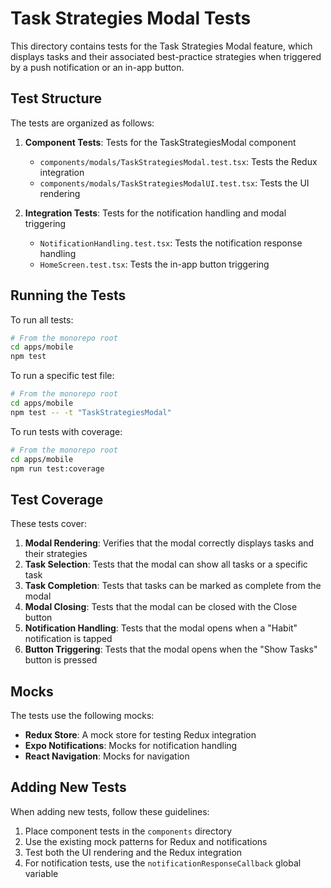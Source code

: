 # Task Strategies Modal Tests

This directory contains tests for the Task Strategies Modal feature, which displays tasks and their associated best-practice strategies when triggered by a push notification or an in-app button.

## Test Structure

The tests are organized as follows:

1. **Component Tests**: Tests for the TaskStrategiesModal component
   - `components/modals/TaskStrategiesModal.test.tsx`: Tests the Redux integration
   - `components/modals/TaskStrategiesModalUI.test.tsx`: Tests the UI rendering

2. **Integration Tests**: Tests for the notification handling and modal triggering
   - `NotificationHandling.test.tsx`: Tests the notification response handling
   - `HomeScreen.test.tsx`: Tests the in-app button triggering

## Running the Tests

To run all tests:

```bash
# From the monorepo root
cd apps/mobile
npm test
```

To run a specific test file:

```bash
# From the monorepo root
cd apps/mobile
npm test -- -t "TaskStrategiesModal"
```

To run tests with coverage:

```bash
# From the monorepo root
cd apps/mobile
npm run test:coverage
```

## Test Coverage

These tests cover:

1. **Modal Rendering**: Verifies that the modal correctly displays tasks and their strategies
2. **Task Selection**: Tests that the modal can show all tasks or a specific task
3. **Task Completion**: Tests that tasks can be marked as complete from the modal
4. **Modal Closing**: Tests that the modal can be closed with the Close button
5. **Notification Handling**: Tests that the modal opens when a "Habit" notification is tapped
6. **Button Triggering**: Tests that the modal opens when the "Show Tasks" button is pressed

## Mocks

The tests use the following mocks:

- **Redux Store**: A mock store for testing Redux integration
- **Expo Notifications**: Mocks for notification handling
- **React Navigation**: Mocks for navigation

## Adding New Tests

When adding new tests, follow these guidelines:

1. Place component tests in the `components` directory
2. Use the existing mock patterns for Redux and notifications
3. Test both the UI rendering and the Redux integration
4. For notification tests, use the `notificationResponseCallback` global variable 